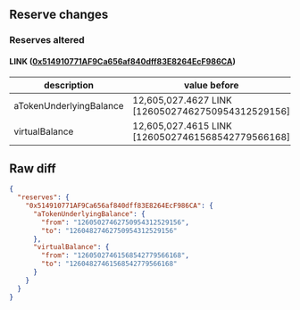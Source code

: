## Reserve changes

### Reserves altered

#### LINK ([0x514910771AF9Ca656af840dff83E8264EcF986CA](https://etherscan.io/address/0x514910771AF9Ca656af840dff83E8264EcF986CA))

| description | value before | value after |
| --- | --- | --- |
| aTokenUnderlyingBalance | 12,605,027.4627 LINK [12605027462750954312529156] | 12,604,827.4627 LINK [12604827462750954312529156] |
| virtualBalance | 12,605,027.4615 LINK [12605027461568542779566168] | 12,604,827.4615 LINK [12604827461568542779566168] |


## Raw diff

```json
{
  "reserves": {
    "0x514910771AF9Ca656af840dff83E8264EcF986CA": {
      "aTokenUnderlyingBalance": {
        "from": "12605027462750954312529156",
        "to": "12604827462750954312529156"
      },
      "virtualBalance": {
        "from": "12605027461568542779566168",
        "to": "12604827461568542779566168"
      }
    }
  }
}
```
